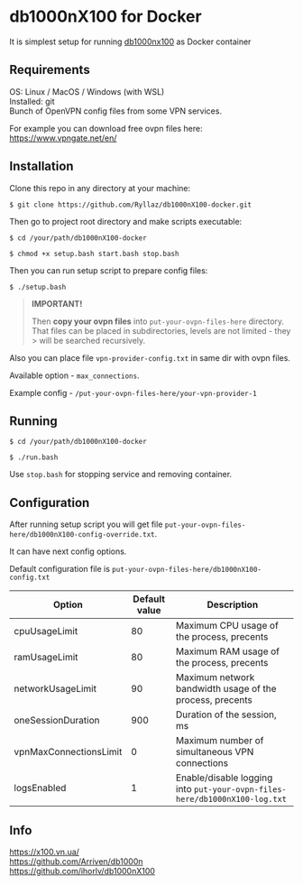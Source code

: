 # db1000nX100 for Docker

It is simplest setup for running [db1000nx100](https://github.com/ihorlv/db1000nX100) as Docker container

## Requirements
OS: Linux / MacOS / Windows (with WSL)  
Installed: git  
Bunch of OpenVPN config files from some VPN services.

For example you can download free ovpn files here: https://www.vpngate.net/en/

## Installation

Clone this repo in any directory at your machine:

```
$ git clone https://github.com/Ryllaz/db1000nX100-docker.git
```

Then go to project root directory and make scripts executable:

```
$ cd /your/path/db1000nX100-docker

$ chmod +x setup.bash start.bash stop.bash
```

Then you can run setup script to prepare config files:

```
$ ./setup.bash
```
>**IMPORTANT!**  
>  
> Then **copy your ovpn files** into `put-your-ovpn-files-here` directory.
> That files can be placed in subdirectories, levels are not limited - they > will be searched recursively.

Also you can place file `vpn-provider-config.txt` in same dir with ovpn files.

Available option - `max_connections`.

Example config - `/put-your-ovpn-files-here/your-vpn-provider-1`

## Running

```
$ cd /your/path/db1000nX100-docker

$ ./run.bash
```

Use `stop.bash` for stopping service and removing container.

## Configuration

After running setup script you will get file `put-your-ovpn-files-here/db1000nX100-config-override.txt`. 

It can have next config options.

Default configuration file is `put-your-ovpn-files-here/db1000nX100-config.txt`

| Option                 | Default value | Description                                                                |
|------------------------|---------------|----------------------------------------------------------------------------|
| cpuUsageLimit          | 80            | Maximum CPU usage of the process, precents                                 |
| ramUsageLimit          | 80            | Maximum RAM usage of the process, precents                                 |
| networkUsageLimit      | 90            | Maximum network bandwidth usage of the process, precents                   |
| oneSessionDuration     | 900           | Duration of the session, ms                                                |
| vpnMaxConnectionsLimit | 0             | Maximum number of simultaneous VPN connections                             |
| logsEnabled            | 1             | Enable/disable logging into `put-your-ovpn-files-here/db1000nX100-log.txt` |


## Info
https://x100.vn.ua/  
https://github.com/Arriven/db1000n  
https://github.com/ihorlv/db1000nX100
